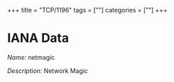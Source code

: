 +++
title = "TCP/1196"
tags = [""]
categories = [""]
+++

# IANA Data

_Name:_ netmagic

_Description:_ Network Magic

